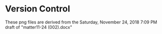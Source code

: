 # Version Control  
These png files are derived from the Saturday, November 24, 2018 7:09 PM draft of "matter11-24 (002).docx"
